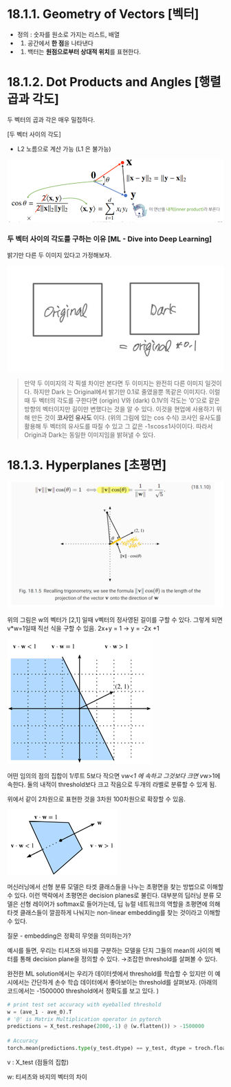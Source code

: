 # 18.1.1. Geometry of Vectors [벡터]

- 정의 : 숫자를 원소로 가지는 리스트, 배열
- 1. 공간에서 **한 점**을 나타낸다
- 1. 백터는 **원점으로부터 상대적 위치**를 표현한다.

# 18.1.2. Dot Products and Angles [행렬곱과 각도]

두 벡터의 곱과 각은 매우 밀접하다.

[두 벡터 사이의 각도]

- L2 노름으로 계산 가능 (L1 은 불가능)

![Untitled.png](.\img\Untitled.png)

### 두 벡터 사이의 각도를 구하는 이유 [ML - Dive into Deep Learning]

밝기만 다른 두 이미지 있다고 가정해보자.

![untitled1.png](.\img\Untitled_1.png)

> 만약 두 이미지의 각 픽셀 차이만 본다면 두 이미지는 완전히 다른 이미지 일것이다. 하지만 Dark 는 Original에서 밝기만 0.1로 줄였을뿐 똑같은 이미지다. 이럴때 두 벡터의 각도를 구한다면 (origin) V와 (dark) 0.1V의 각도는 '0'으로 같은 방향의 벡터이지만 길이만 변했다는 것을 알 수 있다. 이것을 현업에 사용하기 위해 만든 것이 **코사인 유사도** 이다.  (위의 그림에 있는 cos 수식) 코사인 유사도를 활용해 두 벡터의 유사도를 따질 수 있고 그 값은 -1≤cos≤1사이이다. 따라서 Origin과 Dark는 동일한 이미지임을 밝혀낼 수 있다.

# 18.1.3. Hyperplanes [초평면]

![Untitled2.png](.\img\Untitled_2.png)

위의 그림은 w의 벡터가 [2,1] 일때 v벡터의 정사영된 길이를 구할 수 있다. 그렇게 되면 v*w=1일때 직선 식을 구할 수 있음. 2x+y = 1 → y = -2x +1

![Untitled3.png](.\img\Untitled_3.png)

어떤 임의의 점의 집합이 1/루트 5보다 작으면 v*w<1 에 속하고 그것보다 크면 v*w>1에 속한다. 둘의 내적이 threshold보다 크고 작음으로 두개의 라벨로 분류할 수 있게 됨.

위에서 같이 2차원으로 표현한 것을 3차원 100차원으로 확장할 수 있음.

![Untitled4.png](.\img\Untitled_4.png)

머신러닝에서 선형 분류 모델은 타겟 클래스들을 나누는 초평면을 찾는 방법으로 이해할 수 있다. 이런 맥락에서 초평면은 decision planes로 불린다. 대부분의 딥러닝 분류 모델은 선형 레이어가 softmax로 들어가는데, 딥 뉴럴 네트워크의 역할을 초평면에 의해 타겟 클래스들이 깔끔하게 나눠지는 non-linear embedding를 찾는 것이라고 이해할 수 있다.

질문 - embedding은 정확히 무엇을 의미하는가?

예시를 들면, 우리는 티셔츠와 바지를 구분하는 모델을 단지 그들의 mean의 사이의 벡터를 통해 decision plane을 정의할 수 있다. →조잡한 threshold를 살펴볼 수 있다.

완전한 ML solution에서는 우리가 데이터셋에서 threshold를 학습할 수 있지만 이 예시에서는 간단하게 손수 학습 데이터에서 좋아보이는 threshold를 살펴보자. (아래의 코드에서는 -1500000 threshold에서 정확도를 보고 있다. )

```python
# print test set accuracy with eyeballed threshold
w = (ave_1 - ave_0).T
# '@' is Matrix Multiplication operator in pytorch
predictions = X_test.reshape(2000,-1) @ (w.flatten()) > -1500000

# Accuracy
torch.mean(predictions.type(y_test.dtype) == y_test, dtype = troch.float64)
```

v : X_test (점들의 집합)

w: 티셔츠와 바지의 벡터의 차이

